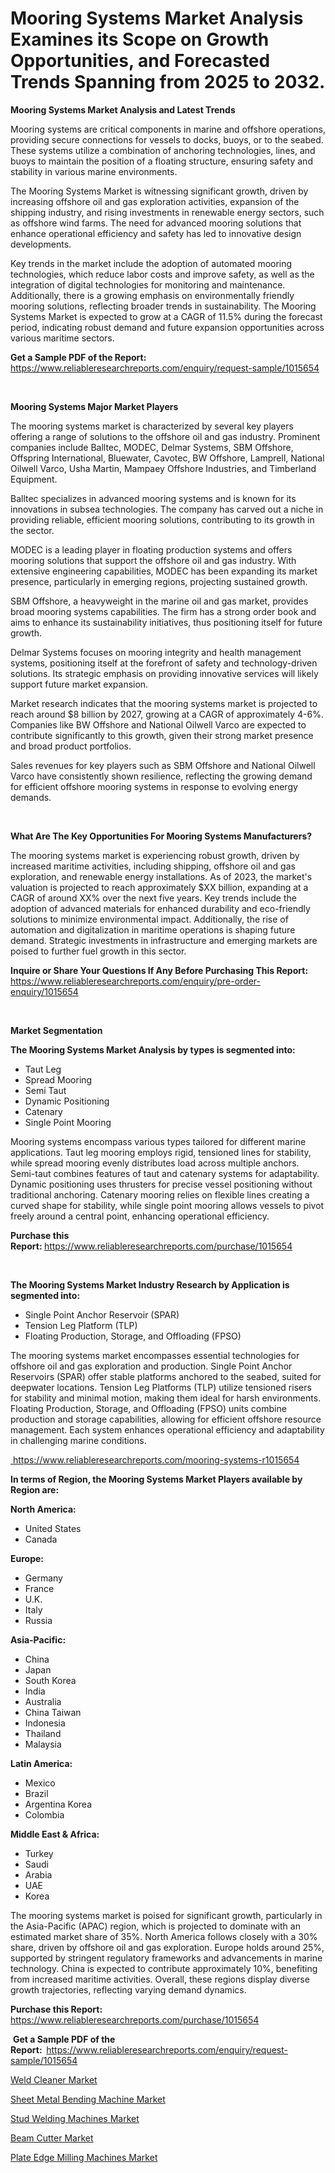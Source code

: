 <p><h1>Mooring Systems Market Analysis Examines its Scope on Growth Opportunities, and Forecasted Trends Spanning from 2025 to 2032.</h1></p><p><strong>Mooring Systems Market Analysis and Latest Trends</strong></p>
<p><p>Mooring systems are critical components in marine and offshore operations, providing secure connections for vessels to docks, buoys, or to the seabed. These systems utilize a combination of anchoring technologies, lines, and buoys to maintain the position of a floating structure, ensuring safety and stability in various marine environments. </p><p>The Mooring Systems Market is witnessing significant growth, driven by increasing offshore oil and gas exploration activities, expansion of the shipping industry, and rising investments in renewable energy sectors, such as offshore wind farms. The need for advanced mooring solutions that enhance operational efficiency and safety has led to innovative design developments.</p><p>Key trends in the market include the adoption of automated mooring technologies, which reduce labor costs and improve safety, as well as the integration of digital technologies for monitoring and maintenance. Additionally, there is a growing emphasis on environmentally friendly mooring solutions, reflecting broader trends in sustainability. The Mooring Systems Market is expected to grow at a CAGR of 11.5% during the forecast period, indicating robust demand and future expansion opportunities across various maritime sectors.</p></p>
<p><strong>Get a Sample PDF of the Report:&nbsp;</strong> <a href="https://www.reliableresearchreports.com/enquiry/request-sample/1015654?utm_campaign=121&utm_medium=2&utm_source=Github&utm_content=ia&utm_term=22022025&utm_id=mooring-systems">https://www.reliableresearchreports.com/enquiry/request-sample/1015654</a></p>
<p>&nbsp;</p>
<p><strong>Mooring Systems Major Market Players</strong></p>
<p><p>The mooring systems market is characterized by several key players offering a range of solutions to the offshore oil and gas industry. Prominent companies include Balltec, MODEC, Delmar Systems, SBM Offshore, Offspring International, Bluewater, Cavotec, BW Offshore, Lamprell, National Oilwell Varco, Usha Martin, Mampaey Offshore Industries, and Timberland Equipment.</p><p>Balltec specializes in advanced mooring systems and is known for its innovations in subsea technologies. The company has carved out a niche in providing reliable, efficient mooring solutions, contributing to its growth in the sector.</p><p>MODEC is a leading player in floating production systems and offers mooring solutions that support the offshore oil and gas industry. With extensive engineering capabilities, MODEC has been expanding its market presence, particularly in emerging regions, projecting sustained growth.</p><p>SBM Offshore, a heavyweight in the marine oil and gas market, provides broad mooring systems capabilities. The firm has a strong order book and aims to enhance its sustainability initiatives, thus positioning itself for future growth.</p><p>Delmar Systems focuses on mooring integrity and health management systems, positioning itself at the forefront of safety and technology-driven solutions. Its strategic emphasis on providing innovative services will likely support future market expansion.</p><p>Market research indicates that the mooring systems market is projected to reach around $8 billion by 2027, growing at a CAGR of approximately 4-6%. Companies like BW Offshore and National Oilwell Varco are expected to contribute significantly to this growth, given their strong market presence and broad product portfolios.</p><p>Sales revenues for key players such as SBM Offshore and National Oilwell Varco have consistently shown resilience, reflecting the growing demand for efficient offshore mooring systems in response to evolving energy demands.</p></p>
<p>&nbsp;</p>
<p><strong>What Are The Key Opportunities For Mooring Systems Manufacturers?</strong></p>
<p><p>The mooring systems market is experiencing robust growth, driven by increased maritime activities, including shipping, offshore oil and gas exploration, and renewable energy installations. As of 2023, the market's valuation is projected to reach approximately $XX billion, expanding at a CAGR of around XX% over the next five years. Key trends include the adoption of advanced materials for enhanced durability and eco-friendly solutions to minimize environmental impact. Additionally, the rise of automation and digitalization in maritime operations is shaping future demand. Strategic investments in infrastructure and emerging markets are poised to further fuel growth in this sector.</p></p>
<p><strong>Inquire or Share Your Questions If Any Before Purchasing This Report:</strong> <a href="https://www.reliableresearchreports.com/enquiry/pre-order-enquiry/1015654?utm_campaign=121&utm_medium=2&utm_source=Github&utm_content=ia&utm_term=22022025&utm_id=mooring-systems">https://www.reliableresearchreports.com/enquiry/pre-order-enquiry/1015654</a></p>
<p>&nbsp;</p>
<p><strong>Market Segmentation</strong></p>
<p><strong>The Mooring Systems Market Analysis by types is segmented into:</strong></p>
<p><ul><li>Taut Leg</li><li>Spread Mooring</li><li>Semi Taut</li><li>Dynamic Positioning</li><li>Catenary</li><li>Single Point Mooring</li></ul></p>
<p><p>Mooring systems encompass various types tailored for different marine applications. Taut leg mooring employs rigid, tensioned lines for stability, while spread mooring evenly distributes load across multiple anchors. Semi-taut combines features of taut and catenary systems for adaptability. Dynamic positioning uses thrusters for precise vessel positioning without traditional anchoring. Catenary mooring relies on flexible lines creating a curved shape for stability, while single point mooring allows vessels to pivot freely around a central point, enhancing operational efficiency.</p></p>
<p><strong>Purchase this Report:&nbsp;</strong><a href="https://www.reliableresearchreports.com/purchase/1015654?utm_campaign=121&utm_medium=2&utm_source=Github&utm_content=ia&utm_term=22022025&utm_id=mooring-systems">https://www.reliableresearchreports.com/purchase/1015654</a></p>
<p>&nbsp;</p>
<p><strong>The Mooring Systems Market Industry Research by Application is segmented into:</strong></p>
<p><ul><li>Single Point Anchor Reservoir (SPAR)</li><li>Tension Leg Platform (TLP)</li><li>Floating Production, Storage, and Offloading (FPSO)</li></ul></p>
<p><p>The mooring systems market encompasses essential technologies for offshore oil and gas exploration and production. Single Point Anchor Reservoirs (SPAR) offer stable platforms anchored to the seabed, suited for deepwater locations. Tension Leg Platforms (TLP) utilize tensioned risers for stability and minimal motion, making them ideal for harsh environments. Floating Production, Storage, and Offloading (FPSO) units combine production and storage capabilities, allowing for efficient offshore resource management. Each system enhances operational efficiency and adaptability in challenging marine conditions.</p></p>
<p><a href="https://www.reliableresearchreports.com/mooring-systems-r1015654?utm_campaign=121&utm_medium=2&utm_source=Github&utm_content=ia&utm_term=22022025&utm_id=mooring-systems">&nbsp;https://www.reliableresearchreports.com/mooring-systems-r1015654</a></p>
<p><strong>In terms of Region, the Mooring Systems Market Players available by Region are:</strong></p>
<p>
    <p> <strong> North America: </strong>
        <ul>
            <li>United States</li>
            <li>Canada</li>
        </ul>
        </p> 
    <p> <strong> Europe: </strong>
        <ul>
            <li>Germany</li>
            <li>France</li>
            <li>U.K.</li>
            <li>Italy</li>
            <li>Russia</li>
        </ul>
        </p> 
    <p> <strong> Asia-Pacific: </strong>
        <ul>
            <li>China</li>
            <li>Japan</li>
            <li>South Korea</li>
            <li>India</li>
            <li>Australia</li>
            <li>China Taiwan</li>
            <li>Indonesia</li>
            <li>Thailand</li>
            <li>Malaysia</li>
        </ul>
        </p> 
    <p> <strong> Latin America: </strong>
        <ul>
            <li>Mexico</li>
            <li>Brazil</li>
            <li>Argentina Korea</li>
            <li>Colombia</li>
        </ul>
        </p> 
    <p> <strong> Middle East & Africa: </strong>
        <ul>
            <li>Turkey</li>
            <li>Saudi</li>
            <li>Arabia</li>
            <li>UAE</li>
            <li>Korea</li>
        </ul>
    </p>
    </p>
<p><p>The mooring systems market is poised for significant growth, particularly in the Asia-Pacific (APAC) region, which is projected to dominate with an estimated market share of 35%. North America follows closely with a 30% share, driven by offshore oil and gas exploration. Europe holds around 25%, supported by stringent regulatory frameworks and advancements in marine technology. China is expected to contribute approximately 10%, benefiting from increased maritime activities. Overall, these regions display diverse growth trajectories, reflecting varying demand dynamics.</p></p>
<p><strong>Purchase this Report: </strong><a href="https://www.reliableresearchreports.com/purchase/1015654?utm_campaign=121&utm_medium=2&utm_source=Github&utm_content=ia&utm_term=22022025&utm_id=mooring-systems">https://www.reliableresearchreports.com/purchase/1015654</a></p>
<p>&nbsp;<strong>Get a Sample PDF of the Report:&nbsp;&nbsp;</strong><a href="https://www.reliableresearchreports.com/enquiry/request-sample/1015654?utm_campaign=121&utm_medium=2&utm_source=Github&utm_content=ia&utm_term=22022025&utm_id=mooring-systems">https://www.reliableresearchreports.com/enquiry/request-sample/1015654</a></p>
<p><strong></strong></p>
<p><p><a href="https://github.com/kaloyhboosh/Market-Research-Report-List-1/blob/main/weld-cleaner-market.md?utm_campaign=121&utm_medium=2&utm_source=Github&utm_content=ia&utm_term=22022025&utm_id=mooring-systems">Weld Cleaner Market</a></p><p><a href="https://github.com/xalatieusope/Market-Research-Report-List-1/blob/main/sheet-metal-bending-machine-market.md?utm_campaign=121&utm_medium=2&utm_source=Github&utm_content=ia&utm_term=22022025&utm_id=mooring-systems">Sheet Metal Bending Machine Market</a></p><p><a href="https://github.com/djembashote/Market-Research-Report-List-1/blob/main/stud-welding-machines-market.md?utm_campaign=121&utm_medium=2&utm_source=Github&utm_content=ia&utm_term=22022025&utm_id=mooring-systems">Stud Welding Machines Market</a></p><p><a href="https://github.com/vjorelaclliv/Market-Research-Report-List-1/blob/main/beam-cutter-market.md?utm_campaign=121&utm_medium=2&utm_source=Github&utm_content=ia&utm_term=22022025&utm_id=mooring-systems">Beam Cutter Market</a></p><p><a href="https://github.com/xtysizov/Market-Research-Report-List-1/blob/main/plate-edge-milling-machines-market.md?utm_campaign=121&utm_medium=2&utm_source=Github&utm_content=ia&utm_term=22022025&utm_id=mooring-systems">Plate Edge Milling Machines Market</a></p></p>